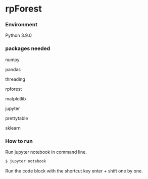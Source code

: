 # rpForest



### Environment

Python 3.9.0

### packages needed

numpy

pandas

threading

rpforest

matplotlib

jupyter

prettytable

sklearn

### How to run

Run jupyter notebook in command line.
```bash
$ jupyter notebook
```

Run the code block with the shortcut key enter + shift one by one.
